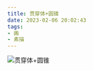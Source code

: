```yaml
---
title: 贯穿体+圆锥
date: 2023-02-06 20:02:43
tags:
- 画
- 素描
---
```


![贯穿体+圆锥](DF823592-2224-4702-AFCA-A3269B7BA43F_s.jpg)